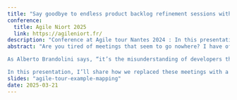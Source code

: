 ```yaml
---
title: "Say goodbye to endless product backlog refinement sessions with Example Mapping"
conference:
  title: Agile Niort 2025
  link: https://agileniort.fr/
description: "Conference at Agile tour Nantes 2024 : In this presentation, I’ll share how we replaced these meetings with a much more productive workshop: Example Mapping. Thanks to this simple and effective tool, we managed to clarify requirements and build our backlog collaboratively."
abstract: "Are you tired of meetings that seem to go nowhere? I have often felt this frustration during product refinement sessions. These meetings would often turn into endless debates, making it very challenging to stay focused until the end.

As Alberto Brandolini says, “it’s the misunderstanding of developers that goes into production.” If developers do not understand what is expected, there’s a high chance the delivered features will be incorrect.

In this presentation, I’ll share how we replaced these meetings with a much more productive workshop: Example Mapping. Thanks to this simple and effective tool, we managed to clarify requirements and build our backlog collaboratively."
slides: "agile-tour-example-mapping"
date: 2025-03-21
---
```

